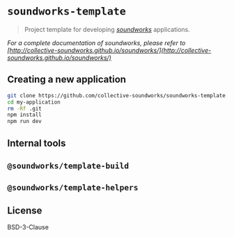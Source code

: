 # `soundworks-template`

> Project template for developing [*soundworks*](https://github.com/collective-soundworks/soundworks/) applications.

_For a complete documentation of *soundworks*, please refer to [http://collective-soundworks.github.io/soundworks/](http://collective-soundworks.github.io/soundworks/)_

## Creating a new application

```sh
git clone https://github.com/collective-soundworks/soundworks-template.git my-application
cd my-application
rm -Rf .git
npm install
npm run dev
```

## Internal tools

## `@soundworks/template-build`

## `@soundworks/template-helpers`

## License

BSD-3-Clause
